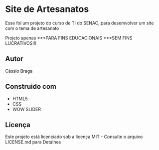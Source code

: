 # Site de Artesanatos
Esse foi um projeto do curso de TI do SENAC, para desemvolver um site com o tema de artesanato 

Projeto apenas ***PARA FINS EDUCACIONAIS ***SEM FINS LUCRATIVOS!!!

## Autor
Cássio Braga

## Construido com
* HTML5
* CSS
* WOW SLIDER

## Licença
Este projeto está licenciado sob a licença MIT - Consulte o arquivo LICENSE.md para Detalhes
